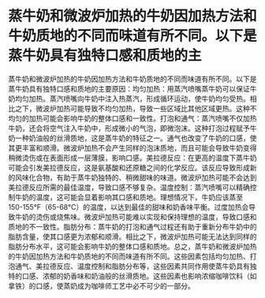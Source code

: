 # 蒸牛奶和微波炉加热的牛奶因加热方法和牛奶质地的不同而味道有所不同。以下是蒸牛奶具有独特口感和质地的主 
 蒸牛奶和微波炉加热的牛奶因加热方法和牛奶质地的不同而味道有所不同。以下是蒸牛奶具有独特口感和质地的主要原因：均匀加热：用蒸汽喷嘴蒸牛奶可以保证牛奶均匀加热。蒸汽喷嘴向牛奶中注入热蒸汽，形成循环运动，使牛奶均匀受热。相比之下，微波炉加热可能导致不均匀加热，导致一些区域比其他区域更热。这种不均匀的加热可能会影响牛奶的整体口感和一致性。打泡和通气：蒸汽喷嘴不仅加热牛奶，还会将空气注入牛奶中，形成微小的气泡，即微泡沫。这种打泡过程赋予牛奶一种奶油般的丝滑质地，这是蒸牛奶的特征之一。通气也改变了牛奶的口感，使其更丰富和顺滑。微波炉加热不会产生同样的泡沫质地，而且可能会导致牛奶变得稍微烫伤或在表面形成一层薄膜，影响口感。美拉德反应：在更高的温度下蒸牛奶可能会引发美拉德反应，这是氨基酸和还原糖之间的化学反应。该反应导致形成新的风味化合物，有助于蒸牛奶独特的、稍微甜味的味道。微波炉加热可能不会达到美拉德反应所需的最佳温度，导致口感不够复杂。温度控制：蒸汽喷嘴可以精确控制牛奶的温度，这可能会显着影响其口感和质地。理想情况下，牛奶应该蒸至150-155°F（65-68°C）的温度，以达到最佳的甜味和奶香味平衡。过度加热会导致牛奶的烫伤或烧焦味。微波炉加热可能难以实现和保持理想的温度，导致口感和质地的不一致性。脂肪分布：蒸牛奶的打泡和通气过程还有助于重新分布牛奶中的脂肪含量，使其口感更为浓郁和顺滑。相比之下，微波炉加热可能无法达到同样的脂肪分布水平，这可能会影响牛奶的整体口感和质地。总之，蒸牛奶和微波炉加热的牛奶因加热方法和牛奶质地的不同而味道有所不同。这些因素包括均匀加热、打泡通气、美拉德反应、温度控制和脂肪分布等，这些因素共同作用使蒸牛奶具有独特的口感、浓郁的奶香味和奶油般的丝滑质地。这些因素也影响浓缩咖啡饮料（如拿铁）的口感，使蒸奶成为咖啡师工艺中必不可少的一部分。